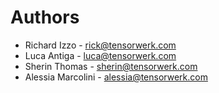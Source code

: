 Authors
=======

-   Richard Izzo - <rick@tensorwerk.com>
-   Luca Antiga - <luca@tensorwerk.com>
-   Sherin Thomas - <sherin@tensorwerk.com>
-   Alessia Marcolini - <alessia@tensorwerk.com>
